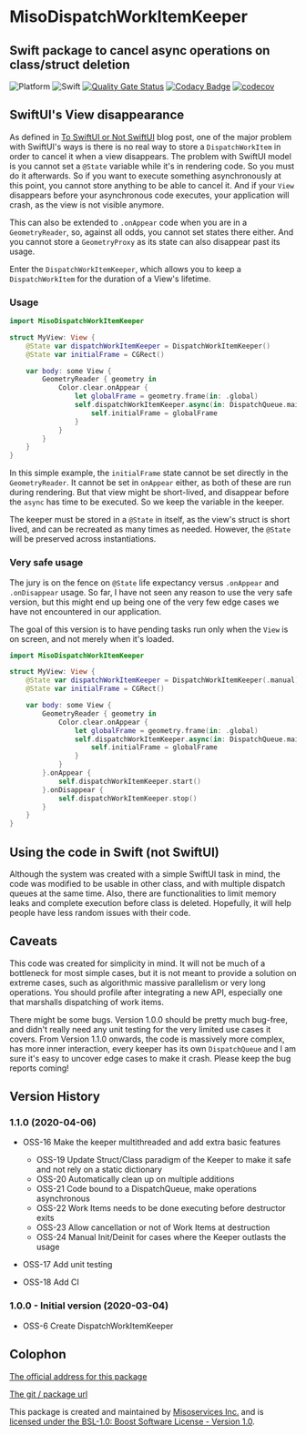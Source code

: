 # MisoDispatchWorkItemKeeper

## Swift package to cancel async operations on class/struct deletion

![Platform](https://img.shields.io/badge/platform-iOS%2013%20%7C%20macOS%2010.15%20%7C%20tvOS%2013-lightgrey) ![Swift](https://github.com/Misoservices/MisoDispatchWorkItemKeeper/workflows/Swift/badge.svg) [![Quality Gate Status](https://sonarcloud.io/api/project_badges/measure?project=Misoservices_MisoDispatchWorkItemKeeper&metric=alert_status)](https://sonarcloud.io/dashboard?id=Misoservices_MisoDispatchWorkItemKeeper) [![Codacy Badge](https://api.codacy.com/project/badge/Grade/fb3979da0aa04eb6900c7ff2f22ae87a)](https://www.codacy.com/gh/Misoservices/MisoDispatchWorkItemKeeper?utm_source=github.com&amp;utm_medium=referral&amp;utm_content=Misoservices/MisoDispatchWorkItemKeeper&amp;utm_campaign=Badge_Grade) [![codecov](https://codecov.io/gh/Misoservices/MisoDispatchWorkItemKeeper/branch/master/graph/badge.svg)](https://codecov.io/gh/Misoservices/MisoDispatchWorkItemKeeper)

## SwiftUI's View disappearance

As defined in [To SwiftUI or Not SwiftUI][4] blog post, one of the major problem with SwiftUI's ways is there is no real way to store a `DispatchWorkItem` in order to cancel it when a view disappears. The problem with SwiftUI model is you cannot set a `@State` variable while it's in rendering code. So you must do it afterwards. So if you want to execute something asynchronously at this point, you cannot store anything to be able to cancel it. And if your `View` disappears before your asynchronous code executes, your application will crash, as the view is not visible anymore.

This can also be extended to `.onAppear` code when you are in a `GeometryReader`, so, against all odds, you cannot set states there either. And you cannot store a `GeometryProxy` as its state can also disappear past its usage.

Enter the `DispatchWorkItemKeeper`, which allows you to keep a `DispatchWorkItem` for the duration of a View's lifetime.

### Usage

```swift
import MisoDispatchWorkItemKeeper

struct MyView: View {
    @State var dispatchWorkItemKeeper = DispatchWorkItemKeeper()
    @State var initialFrame = CGRect()

    var body: some View {
        GeometryReader { geometry in
            Color.clear.onAppear {
                let globalFrame = geometry.frame(in: .global)
                self.dispatchWorkItemKeeper.async(in: DispatchQueue.main) {
                    self.initialFrame = globalFrame
                }
            }
        }
    }
}
```

In this simple example, the `initialFrame` state cannot be set directly in the `GeometryReader`. It cannot be set in `onAppear` either, as both of these are run during rendering. But that view might be short-lived, and disappear before the `async` has time to be executed. So we keep the variable in the keeper.

The keeper must be stored in a `@State` in itself, as the view's struct is short lived, and can be recreated as many times as needed. However, the `@State` will be preserved across instantiations.

### Very safe usage

The jury is on the fence on `@State` life expectancy versus `.onAppear` and `.onDisappear` usage. So far, I have not seen any reason to use the very safe version, but this might end up being one of the very few edge cases we have not encountered in our application.

The goal of this version is to have pending tasks run only when the `View` is on screen, and not merely when it's loaded.

```swift
import MisoDispatchWorkItemKeeper

struct MyView: View {
    @State var dispatchWorkItemKeeper = DispatchWorkItemKeeper(.manual)
    @State var initialFrame = CGRect()

    var body: some View {
        GeometryReader { geometry in
            Color.clear.onAppear {
                let globalFrame = geometry.frame(in: .global)
                self.dispatchWorkItemKeeper.async(in: DispatchQueue.main) {
                    self.initialFrame = globalFrame
                }
            }
        }.onAppear {
            self.dispatchWorkItemKeeper.start()
        }.onDisappear {
            self.dispatchWorkItemKeeper.stop()
        }
    }
}
```


## Using the code in Swift (not SwiftUI)

Although the system was created with a simple SwiftUI task in mind, the code was modified to be usable in other class, and with multiple dispatch queues at the same time. Also, there are functionalities to limit memory leaks and complete execution before class is deleted. Hopefully, it will help people have less random issues with their code.


## Caveats

This code was created for simplicity in mind. It will not be much of a bottleneck for most simple cases, but it is not meant to provide a solution on extreme cases, such as algorithmic massive parallelism or very long operations. You should profile after integrating a new API, especially one that marshalls dispatching of work items.

There might be some bugs. Version 1.0.0 should be pretty much bug-free, and didn't really need any unit testing for the very limited use cases it covers. From Version 1.1.0 onwards, the code is massively more complex, has more inner interaction, every keeper has its own `DispatchQueue` and I am sure it's easy to uncover edge cases to make it crash. Please keep the bug reports coming!


## Version History

### 1.1.0 (2020-04-06)

- OSS-16 Make the keeper multithreaded and add extra basic features
    - OSS-19 Update Struct/Class paradigm of the Keeper to make it safe and not rely on a static dictionary
    - OSS-20 Automatically clean up on multiple additions
    - OSS-21 Code bound to a DispatchQueue, make operations asynchronous
    - OSS-22 Work Items needs to be done executing before destructor exits
    - OSS-23 Allow cancellation or not of Work Items at destruction
    - OSS-24 Manual Init/Deinit for cases where the Keeper outlasts the usage
    
- OSS-17 Add unit testing
- OSS-18 Add CI

### 1.0.0 - Initial version (2020-03-04)

- OSS-6 Create DispatchWorkItemKeeper


## Colophon

[The official address for this package][0]

[The git / package url][1]

This package is created and maintained by [Misoservices Inc.][2] and is [licensed under the BSL-1.0: Boost Software License - Version 1.0][3].


[0]: https://github.com/Misoservices/MisoDispatchWorkItemKeeper
[1]: https://github.com/Misoservices/MisoDispatchWorkItemKeeper.git
[2]: https://misoservices.com
[3]: https://choosealicense.com/licenses/bsl-1.0/
[4]: https://dev.misoservices.com/blog/to-swiftui-or-not-to-swiftui/
